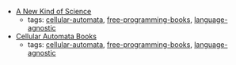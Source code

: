 * [A New Kind of Science](https://www.wolframscience.com/nksonline/toc.html)
    * tags: [cellular-automata](../tags/cellular-automata.md), [free-programming-books](../tags/free-programming-books.md), [language-agnostic](../tags/language-agnostic.md)
* [Cellular Automata Books](http://uncomp.uwe.ac.uk/genaro/Cellular_Automata_Repository/Books.html)
    * tags: [cellular-automata](../tags/cellular-automata.md), [free-programming-books](../tags/free-programming-books.md), [language-agnostic](../tags/language-agnostic.md)

